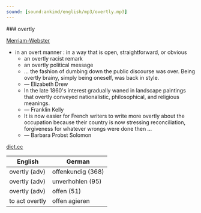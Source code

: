 ```yaml
---
sound: [sound:ankimd/english/mp3/overtly.mp3]
---
```


\### overtly

[Merriam-Webster](https://www.merriam-webster.com/dictionary/overtly)

- in an overt manner : in a way that is open, straightforward, or obvious
    - an overtly racist remark
    - an overtly political message
    - … the fashion of dumbing down the public discourse was over. Being overtly brainy, simply being oneself, was back in style.
    - — Elizabeth Drew
    - In the late 1860's interest gradually waned in landscape paintings that overtly conveyed nationalistic, philosophical, and religious meanings.
    - — Franklin Kelly
    - It is now easier for French writers to write more overtly about the occupation because their country is now stressing reconciliation, forgiveness for whatever wrongs were done then …
    - — Barbara Probst Solomon

[dict.cc](https://www.dict.cc/overtly)

| English        | German       |
| -------------- | ------------ |
| overtly (adv) | offenkundig (368) |
| overtly (adv) | unverhohlen (95) |
| overtly (adv) | offen (51) |
| to act overtly | offen agieren |
